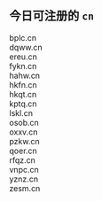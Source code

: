 
## 今日可注册的 `cn`
>
bplc.cn   
dqww.cn   
ereu.cn   
fykn.cn   
hahw.cn   
hkfn.cn   
hkqt.cn   
kptq.cn   
lskl.cn   
osob.cn   
oxxv.cn   
pzkw.cn   
qoer.cn   
rfqz.cn   
vnpc.cn   
yznz.cn   
zesm.cn   


